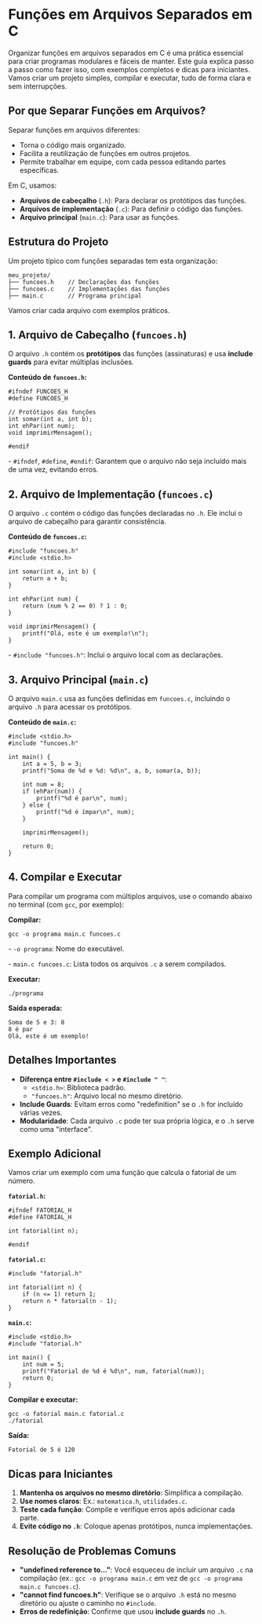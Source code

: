 Funções em Arquivos Separados em C
==================================

Organizar funções em arquivos separados em C é uma prática essencial para criar programas modulares e fáceis de manter. Este guia explica passo a passo como fazer isso, com exemplos completos e dicas para iniciantes. Vamos criar um projeto simples, compilar e executar, tudo de forma clara e sem interrupções.

Por que Separar Funções em Arquivos?
------------------------------------

Separar funções em arquivos diferentes:

* Torna o código mais organizado.
* Facilita a reutilização de funções em outros projetos.
* Permite trabalhar em equipe, com cada pessoa editando partes específicas.

Em C, usamos:

* **Arquivos de cabeçalho** (`.h`): Para declarar os protótipos das funções.
* **Arquivos de implementação** (`.c`): Para definir o código das funções.
* **Arquivo principal** (`main.c`): Para usar as funções.

Estrutura do Projeto
--------------------

Um projeto típico com funções separadas tem esta organização:

    meu_projeto/
    ├── funcoes.h    // Declarações das funções
    ├── funcoes.c    // Implementações das funções
    ├── main.c       // Programa principal

Vamos criar cada arquivo com exemplos práticos.

1\. Arquivo de Cabeçalho (`funcoes.h`)
--------------------------------------

O arquivo `.h` contém os **protótipos** das funções (assinaturas) e usa **include guards** para evitar múltiplas inclusões.

**Conteúdo de `funcoes.h`:**

    #ifndef FUNCOES_H
    #define FUNCOES_H
    
    // Protótipos das funções
    int somar(int a, int b);
    int ehPar(int num);
    void imprimirMensagem();
    
    #endif

\- `#ifndef`, `#define`, `#endif`: Garantem que o arquivo não seja incluído mais de uma vez, evitando erros.

2\. Arquivo de Implementação (`funcoes.c`)
------------------------------------------

O arquivo `.c` contém o código das funções declaradas no `.h`. Ele inclui o arquivo de cabeçalho para garantir consistência.

**Conteúdo de `funcoes.c`:**

    #include "funcoes.h"
    #include <stdio.h>
    
    int somar(int a, int b) {
        return a + b;
    }
    
    int ehPar(int num) {
        return (num % 2 == 0) ? 1 : 0;
    }
    
    void imprimirMensagem() {
        printf("Olá, este é um exemplo!\n");
    }

\- `#include "funcoes.h"`: Inclui o arquivo local com as declarações.

3\. Arquivo Principal (`main.c`)
--------------------------------

O arquivo `main.c` usa as funções definidas em `funcoes.c`, incluindo o arquivo `.h` para acessar os protótipos.

**Conteúdo de `main.c`:**

    #include <stdio.h>
    #include "funcoes.h"
    
    int main() {
        int a = 5, b = 3;
        printf("Soma de %d e %d: %d\n", a, b, somar(a, b));
    
        int num = 8;
        if (ehPar(num)) {
            printf("%d é par\n", num);
        } else {
            printf("%d é ímpar\n", num);
        }
    
        imprimirMensagem();
    
        return 0;
    }

4\. Compilar e Executar
-----------------------

Para compilar um programa com múltiplos arquivos, use o comando abaixo no terminal (com `gcc`, por exemplo):

**Compilar:**

    gcc -o programa main.c funcoes.c

\- `-o programa`: Nome do executável.

\- `main.c funcoes.c`: Lista todos os arquivos `.c` a serem compilados.

**Executar:**

    ./programa

**Saída esperada:**

    Soma de 5 e 3: 8
    8 é par
    Olá, este é um exemplo!

Detalhes Importantes
--------------------

* **Diferença entre `#include < >` e `#include " "`**:
  * `<stdio.h>`: Biblioteca padrão.
  * `"funcoes.h"`: Arquivo local no mesmo diretório.
* **Include Guards**: Evitam erros como "redefinition" se o `.h` for incluído várias vezes.
* **Modularidade**: Cada arquivo `.c` pode ter sua própria lógica, e o `.h` serve como uma "interface".

Exemplo Adicional
-----------------

Vamos criar um exemplo com uma função que calcula o fatorial de um número.

**`fatorial.h`:**

    #ifndef FATORIAL_H
    #define FATORIAL_H
    
    int fatorial(int n);
    
    #endif

**`fatorial.c`:**

    #include "fatorial.h"
    
    int fatorial(int n) {
        if (n <= 1) return 1;
        return n * fatorial(n - 1);
    }

**`main.c`:**

    #include <stdio.h>
    #include "fatorial.h"
    
    int main() {
        int num = 5;
        printf("Fatorial de %d é %d\n", num, fatorial(num));
        return 0;
    }

**Compilar e executar:**

    gcc -o fatorial main.c fatorial.c
    ./fatorial

**Saída:**

    Fatorial de 5 é 120

Dicas para Iniciantes
---------------------

1. **Mantenha os arquivos no mesmo diretório**: Simplifica a compilação.
2. **Use nomes claros**: Ex.: `matematica.h`, `utilidades.c`.
3. **Teste cada função**: Compile e verifique erros após adicionar cada parte.
4. **Evite código no `.h`**: Coloque apenas protótipos, nunca implementações.

Resolução de Problemas Comuns
-----------------------------

* **"undefined reference to..."**: Você esqueceu de incluir um arquivo `.c` na compilação (ex.: `gcc -o programa main.c` em vez de `gcc -o programa main.c funcoes.c`).
* **"cannot find funcoes.h"**: Verifique se o arquivo `.h` está no mesmo diretório ou ajuste o caminho no `#include`.
* **Erros de redefinição**: Confirme que usou **include guards** no `.h`.
